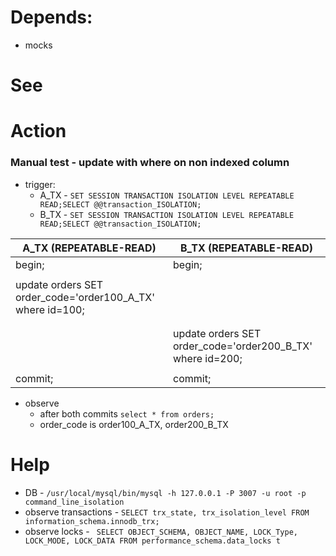 # Depends:

- mocks

# See

# Action

### Manual test - update with where on non indexed column

- trigger:
    - A_TX - `SET SESSION TRANSACTION ISOLATION LEVEL REPEATABLE READ;SELECT @@transaction_ISOLATION;`
    - B_TX - `SET SESSION TRANSACTION ISOLATION LEVEL REPEATABLE READ;SELECT @@transaction_ISOLATION;`

| A_TX (REPEATABLE-READ)                                     | B_TX (REPEATABLE-READ)                                       |
|------------------------------------------------------------|--------------------------------------------------------------|
| begin;                                                     | begin;                                                       |                                            
|                                                            |                                                              |
| update orders SET order_code='order100_A_TX' where id=100; |                                                              |
|                                                            |                                                              |
|                                                            |                                                              | 
|                                                            | update orders  SET order_code='order200_B_TX' where id=200;  | 
|                                                            |                                                              |
| commit;                                                    | commit;                                                      |

- observe
  - after both commits `select * from orders;`
   - order_code is order100_A_TX, order200_B_TX 


# Help

- DB - `/usr/local/mysql/bin/mysql -h 127.0.0.1 -P 3007 -u root -p command_line_isolation`
- observe transactions - `SELECT trx_state, trx_isolation_level FROM information_schema.innodb_trx;`
- observe locks - ` SELECT OBJECT_SCHEMA, OBJECT_NAME, LOCK_Type, LOCK_MODE, LOCK_DATA FROM performance_schema.data_locks t`